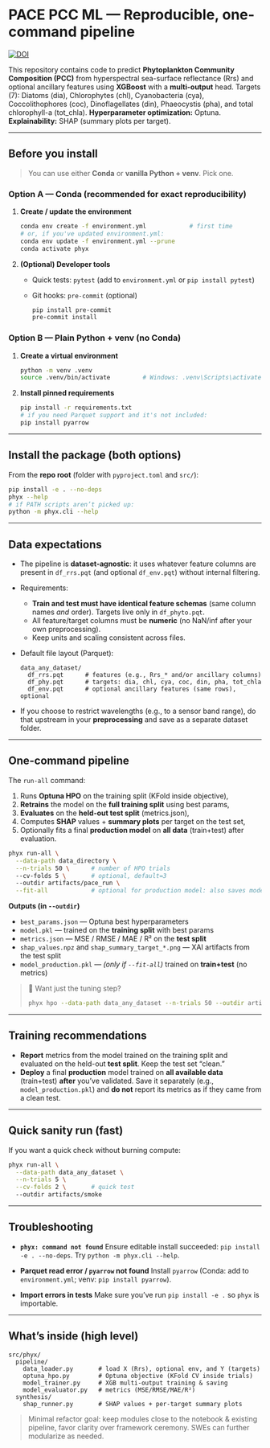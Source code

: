 # PACE PCC ML — Reproducible, one-command pipeline

[![DOI](https://zenodo.org/badge/DOI/10.5281/zenodo.17281671.svg)](https://doi.org/10.5281/zenodo.17281671)

This repository contains code to predict **Phytoplankton Community Composition (PCC)** from hyperspectral sea-surface reflectance (Rrs) and optional ancillary features using **XGBoost** with a **multi-output** head. Targets (7): Diatoms (dia), Chlorophytes (chl), Cyanobacteria (cya), Coccolithophores (coc), Dinoflagellates (din), Phaeocystis (pha), and total chlorophyll-a (tot\_chla).
**Hyperparameter optimization:** Optuna.
**Explainability:** SHAP (summary plots per target).

---

## Before you install

> You can use either **Conda** or **vanilla Python + venv**. Pick one.

### Option A — Conda (recommended for exact reproducibility)

1. **Create / update the environment**

   ```bash
   conda env create -f environment.yml            # first time
   # or, if you've updated environment.yml:
   conda env update -f environment.yml --prune
   conda activate phyx
   ```
2. **(Optional) Developer tools**

   * Quick tests: `pytest` (add to `environment.yml` or `pip install pytest`)
   * Git hooks: `pre-commit` (optional)

     ```bash
     pip install pre-commit
     pre-commit install
     ```

### Option B — Plain Python + venv (no Conda)

1. **Create a virtual environment**

   ```bash
   python -m venv .venv
   source .venv/bin/activate         # Windows: .venv\Scripts\activate
   ```

2. **Install pinned requirements**

   ```bash
   pip install -r requirements.txt
   # if you need Parquet support and it's not included:
   pip install pyarrow
   ```

---

## Install the package (both options)

From the **repo root** (folder with `pyproject.toml` and `src/`):

```bash
pip install -e . --no-deps
phyx --help
# if PATH scripts aren’t picked up:
python -m phyx.cli --help
```

---

## Data expectations

* The pipeline is **dataset-agnostic**: it uses whatever feature columns are present in `df_rrs.pqt` (and optional `df_env.pqt`) without internal filtering.
* Requirements:

  * **Train and test must have identical feature schemas** (same column names *and* order). Targets live only in `df_phyto.pqt`.
  * All feature/target columns must be **numeric** (no NaN/inf after your own preprocessing).
  * Keep units and scaling consistent across files.
* Default file layout (Parquet):

  ```
  data_any_dataset/
    df_rrs.pqt      # features (e.g., Rrs_* and/or ancillary columns)
    df_phy.pqt      # targets: dia, chl, cya, coc, din, pha, tot_chla
    df_env.pqt      # optional ancillary features (same rows), optional
  ```
* If you choose to restrict wavelengths (e.g., to a sensor band range), do that upstream in your **preprocessing** and save as a separate dataset folder.

---

## One-command pipeline

The `run-all` command:

1. Runs **Optuna HPO** on the training split (KFold inside objective),
2. **Retrains** the model on the **full training split** using best params,
3. **Evaluates** on the **held-out test split** (metrics.json),
4. Computes **SHAP** values + **summary plots** per target on the test set,
5. Optionally fits a final **production model** on **all data** (train+test) after evaluation.

```bash
phyx run-all \
  --data-path data_directory \
  --n-trials 50 \      # number of HPO trials
  --cv-folds 5 \       # optional, default=3
  --outdir artifacts/pace_run \
  --fit-all            # optional for production model: also saves model_production.pkl (trained on ALL data - train + test)
```

**Outputs (in `--outdir`)**

* `best_params.json` — Optuna best hyperparameters
* `model.pkl` — trained on the **training split** with best params
* `metrics.json` — MSE / RMSE / MAE / R² on the **test split**
* `shap_values.npz` and `shap_summary_target_*.png` — XAI artifacts from the test split
* `model_production.pkl` — *(only if `--fit-all`)* trained on **train+test** (no metrics)

> 🔁 Want just the tuning step?
>
> ```bash
> phyx hpo --data-path data_any_dataset --n-trials 50 --outdir artifacts/hpo
> ```

---

## Training recommendations

* **Report** metrics from the model trained on the training split and evaluated on the held-out **test split**. Keep the test set “clean.”
* **Deploy** a final **production** model trained on **all available data** (train+test) **after** you’ve validated. Save it separately (e.g., `model_production.pkl`) and **do not** report its metrics as if they came from a clean test.

---

## Quick sanity run (fast)

If you want a quick check without burning compute:

```bash
phyx run-all \
  --data-path data_any_dataset \
  --n-trials 5 \
  --cv-folds 2 \       # quick test
  --outdir artifacts/smoke
```

---

## Troubleshooting

* **`phyx: command not found`**
  Ensure editable install succeeded: `pip install -e . --no-deps`.
  Try `python -m phyx.cli --help`.

* **Parquet read error / `pyarrow` not found**
  Install `pyarrow` (Conda: add to `environment.yml`; venv: `pip install pyarrow`).

* **Import errors in tests**
  Make sure you’ve run `pip install -e .` so `phyx` is importable.

---

## What’s inside (high level)

```
src/phyx/
  pipeline/
    data_loader.py       # load X (Rrs), optional env, and Y (targets)
    optuna_hpo.py        # Optuna objective (KFold CV inside trials)
    model_trainer.py     # XGB multi-output training & saving
    model_evaluator.py   # metrics (MSE/RMSE/MAE/R²)
  synthesis/
    shap_runner.py       # SHAP values + per-target summary plots
```

> Minimal refactor goal: keep modules close to the notebook & existing pipeline, favor clarity over framework ceremony. SWEs can further modularize as needed.
